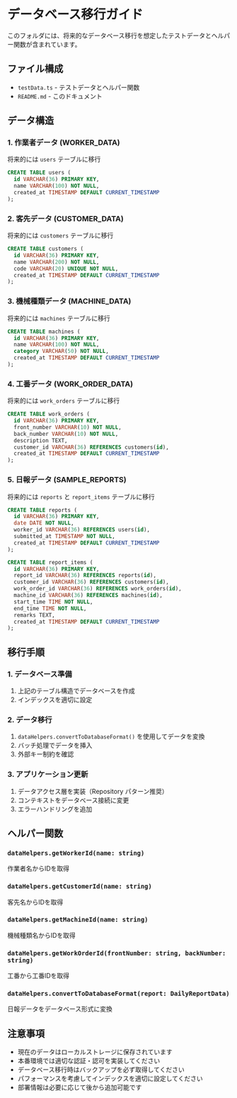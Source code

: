 # データベース移行ガイド

このフォルダには、将来的なデータベース移行を想定したテストデータとヘルパー関数が含まれています。

## ファイル構成

- `testData.ts` - テストデータとヘルパー関数
- `README.md` - このドキュメント

## データ構造

### 1. 作業者データ (WORKER_DATA)
将来的には `users` テーブルに移行
```sql
CREATE TABLE users (
  id VARCHAR(36) PRIMARY KEY,
  name VARCHAR(100) NOT NULL,
  created_at TIMESTAMP DEFAULT CURRENT_TIMESTAMP
);
```

### 2. 客先データ (CUSTOMER_DATA)
将来的には `customers` テーブルに移行
```sql
CREATE TABLE customers (
  id VARCHAR(36) PRIMARY KEY,
  name VARCHAR(200) NOT NULL,
  code VARCHAR(20) UNIQUE NOT NULL,
  created_at TIMESTAMP DEFAULT CURRENT_TIMESTAMP
);
```

### 3. 機械種類データ (MACHINE_DATA)
将来的には `machines` テーブルに移行
```sql
CREATE TABLE machines (
  id VARCHAR(36) PRIMARY KEY,
  name VARCHAR(100) NOT NULL,
  category VARCHAR(50) NOT NULL,
  created_at TIMESTAMP DEFAULT CURRENT_TIMESTAMP
);
```

### 4. 工番データ (WORK_ORDER_DATA)
将来的には `work_orders` テーブルに移行
```sql
CREATE TABLE work_orders (
  id VARCHAR(36) PRIMARY KEY,
  front_number VARCHAR(10) NOT NULL,
  back_number VARCHAR(10) NOT NULL,
  description TEXT,
  customer_id VARCHAR(36) REFERENCES customers(id),
  created_at TIMESTAMP DEFAULT CURRENT_TIMESTAMP
);
```

### 5. 日報データ (SAMPLE_REPORTS)
将来的には `reports` と `report_items` テーブルに移行
```sql
CREATE TABLE reports (
  id VARCHAR(36) PRIMARY KEY,
  date DATE NOT NULL,
  worker_id VARCHAR(36) REFERENCES users(id),
  submitted_at TIMESTAMP NOT NULL,
  created_at TIMESTAMP DEFAULT CURRENT_TIMESTAMP
);

CREATE TABLE report_items (
  id VARCHAR(36) PRIMARY KEY,
  report_id VARCHAR(36) REFERENCES reports(id),
  customer_id VARCHAR(36) REFERENCES customers(id),
  work_order_id VARCHAR(36) REFERENCES work_orders(id),
  machine_id VARCHAR(36) REFERENCES machines(id),
  start_time TIME NOT NULL,
  end_time TIME NOT NULL,
  remarks TEXT,
  created_at TIMESTAMP DEFAULT CURRENT_TIMESTAMP
);
```

## 移行手順

### 1. データベース準備
1. 上記のテーブル構造でデータベースを作成
2. インデックスを適切に設定

### 2. データ移行
1. `dataHelpers.convertToDatabaseFormat()` を使用してデータを変換
2. バッチ処理でデータを挿入
3. 外部キー制約を確認

### 3. アプリケーション更新
1. データアクセス層を実装（Repository パターン推奨）
2. コンテキストをデータベース接続に変更
3. エラーハンドリングを追加

## ヘルパー関数

### `dataHelpers.getWorkerId(name: string)`
作業者名からIDを取得

### `dataHelpers.getCustomerId(name: string)`
客先名からIDを取得

### `dataHelpers.getMachineId(name: string)`
機械種類名からIDを取得

### `dataHelpers.getWorkOrderId(frontNumber: string, backNumber: string)`
工番から工番IDを取得

### `dataHelpers.convertToDatabaseFormat(report: DailyReportData)`
日報データをデータベース形式に変換

## 注意事項

- 現在のデータはローカルストレージに保存されています
- 本番環境では適切な認証・認可を実装してください
- データベース移行時はバックアップを必ず取得してください
- パフォーマンスを考慮してインデックスを適切に設定してください
- 部署情報は必要に応じて後から追加可能です 